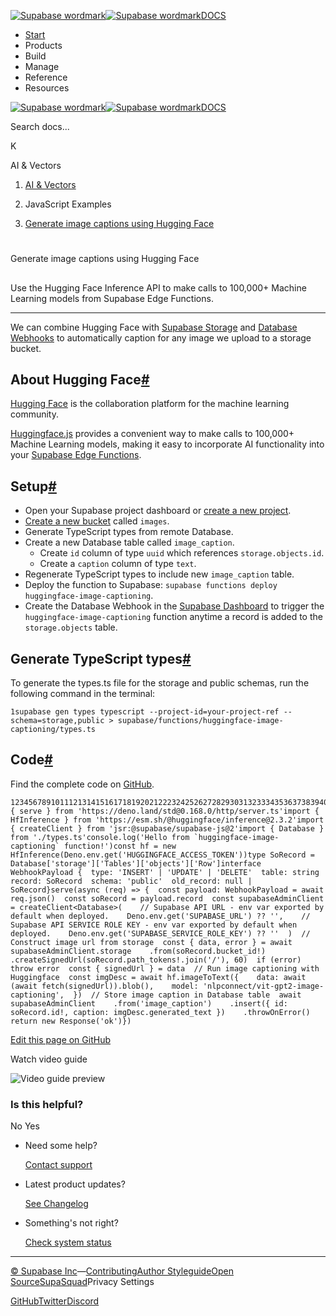 [![Supabase wordmark](https://supabase.com/docs/_next/image?url=%2Fdocs%2Fsupabase-dark.svg&w=256&q=75&dpl=dpl_5BYG5BkQhU19GEfZfhcgAbeGcRQo)![Supabase wordmark](https://supabase.com/docs/_next/image?url=%2Fdocs%2Fsupabase-light.svg&w=256&q=75&dpl=dpl_5BYG5BkQhU19GEfZfhcgAbeGcRQo)DOCS](https://supabase.com/docs)

-   [Start](https://supabase.com/docs/guides/getting-started)
-   Products
-   Build
-   Manage
-   Reference
-   Resources

[![Supabase wordmark](https://supabase.com/docs/_next/image?url=%2Fdocs%2Fsupabase-dark.svg&w=256&q=75&dpl=dpl_5BYG5BkQhU19GEfZfhcgAbeGcRQo)![Supabase wordmark](https://supabase.com/docs/_next/image?url=%2Fdocs%2Fsupabase-light.svg&w=256&q=75&dpl=dpl_5BYG5BkQhU19GEfZfhcgAbeGcRQo)DOCS](https://supabase.com/docs)

Search docs...

K

AI & Vectors

1.  [AI & Vectors](https://supabase.com/docs/guides/ai)

3.  JavaScript Examples

5.  [Generate image captions using Hugging Face](https://supabase.com/docs/guides/ai/examples/huggingface-image-captioning)

# 

Generate image captions using Hugging Face

## 

Use the Hugging Face Inference API to make calls to 100,000+ Machine Learning models from Supabase Edge Functions.

* * *

We can combine Hugging Face with [Supabase Storage](https://supabase.com/storage) and [Database Webhooks](https://supabase.com/docs/guides/database/webhooks) to automatically caption for any image we upload to a storage bucket.

## About Hugging Face[#](#about-hugging-face)

[Hugging Face](https://huggingface.co/) is the collaboration platform for the machine learning community.

[Huggingface.js](https://huggingface.co/docs/huggingface.js/index) provides a convenient way to make calls to 100,000+ Machine Learning models, making it easy to incorporate AI functionality into your [Supabase Edge Functions](https://supabase.com/edge-functions).

## Setup[#](#setup)

-   Open your Supabase project dashboard or [create a new project](https://supabase.com/dashboard/projects).
-   [Create a new bucket](https://supabase.com/dashboard/project/_/storage/buckets) called `images`.
-   Generate TypeScript types from remote Database.
-   Create a new Database table called `image_caption`.
    -   Create `id` column of type `uuid` which references `storage.objects.id`.
    -   Create a `caption` column of type `text`.
-   Regenerate TypeScript types to include new `image_caption` table.
-   Deploy the function to Supabase: `supabase functions deploy huggingface-image-captioning`.
-   Create the Database Webhook in the [Supabase Dashboard](https://supabase.com/dashboard/project/_/database/hooks) to trigger the `huggingface-image-captioning` function anytime a record is added to the `storage.objects` table.

## Generate TypeScript types[#](#generate-typescript-types)

To generate the types.ts file for the storage and public schemas, run the following command in the terminal:

```
1supabase gen types typescript --project-id=your-project-ref --schema=storage,public > supabase/functions/huggingface-image-captioning/types.ts
```

## Code[#](#code)

Find the complete code on [GitHub](https://github.com/supabase/supabase/tree/master/examples/edge-functions/supabase/functions/huggingface-image-captioning).

```
12345678910111213141516171819202122232425262728293031323334353637383940414243444546474849import { serve } from 'https://deno.land/std@0.168.0/http/server.ts'import { HfInference } from 'https://esm.sh/@huggingface/inference@2.3.2'import { createClient } from 'jsr:@supabase/supabase-js@2'import { Database } from './types.ts'console.log('Hello from `huggingface-image-captioning` function!')const hf = new HfInference(Deno.env.get('HUGGINGFACE_ACCESS_TOKEN'))type SoRecord = Database['storage']['Tables']['objects']['Row']interface WebhookPayload {  type: 'INSERT' | 'UPDATE' | 'DELETE'  table: string  record: SoRecord  schema: 'public'  old_record: null | SoRecord}serve(async (req) => {  const payload: WebhookPayload = await req.json()  const soRecord = payload.record  const supabaseAdminClient = createClient<Database>(    // Supabase API URL - env var exported by default when deployed.    Deno.env.get('SUPABASE_URL') ?? '',    // Supabase API SERVICE ROLE KEY - env var exported by default when deployed.    Deno.env.get('SUPABASE_SERVICE_ROLE_KEY') ?? ''  )  // Construct image url from storage  const { data, error } = await supabaseAdminClient.storage    .from(soRecord.bucket_id!)    .createSignedUrl(soRecord.path_tokens!.join('/'), 60)  if (error) throw error  const { signedUrl } = data  // Run image captioning with Huggingface  const imgDesc = await hf.imageToText({    data: await (await fetch(signedUrl)).blob(),    model: 'nlpconnect/vit-gpt2-image-captioning',  })  // Store image caption in Database table  await supabaseAdminClient    .from('image_caption')    .insert({ id: soRecord.id!, caption: imgDesc.generated_text })    .throwOnError()  return new Response('ok')})
```

[Edit this page on GitHub](https://github.com/supabase/supabase/blob/master/apps/docs/content/guides/ai/examples/huggingface-image-captioning.mdx)

Watch video guide

![Video guide preview](https://supabase.com/docs/_next/image?url=https%3A%2F%2Fimg.youtube.com%2Fvi%2FOgnYxRkxEUw%2F0.jpg&w=3840&q=75&dpl=dpl_5BYG5BkQhU19GEfZfhcgAbeGcRQo)

### Is this helpful?

No Yes

-   Need some help?
    
    [Contact support](https://supabase.com/support)
-   Latest product updates?
    
    [See Changelog](https://supabase.com/changelog)
-   Something's not right?
    
    [Check system status](https://status.supabase.com/)

* * *

[© Supabase Inc](https://supabase.com/)—[Contributing](https://github.com/supabase/supabase/blob/master/apps/docs/DEVELOPERS.md)[Author Styleguide](https://github.com/supabase/supabase/blob/master/apps/docs/CONTRIBUTING.md)[Open Source](https://supabase.com/open-source)[SupaSquad](https://supabase.com/supasquad)Privacy Settings

[GitHub](https://github.com/supabase/supabase)[Twitter](https://twitter.com/supabase)[Discord](https://discord.supabase.com/)